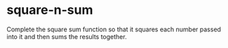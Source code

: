 # square-n-sum
Complete the square sum function so that it squares each number passed into it and then sums the results together.
